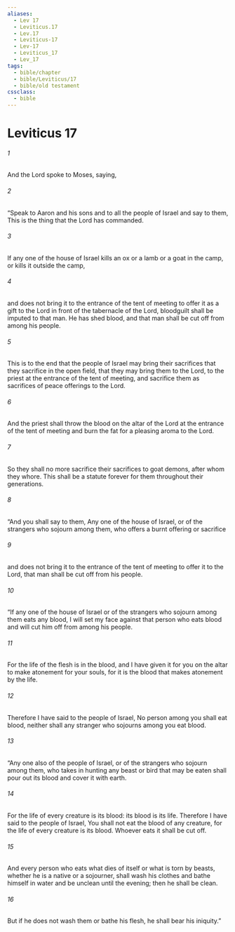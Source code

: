 ```yaml
---
aliases:
  - Lev 17
  - Leviticus.17
  - Lev.17
  - Leviticus-17
  - Lev-17
  - Leviticus_17
  - Lev_17
tags:
  - bible/chapter
  - bible/Leviticus/17
  - bible/old testament
cssclass:
  - bible
---
```


# Leviticus 17

###### 1
And the Lord spoke to Moses, saying,
###### 2
“Speak to Aaron and his sons and to all the people of Israel and say to them, This is the thing that the Lord has commanded.
###### 3
If any one of the house of Israel kills an ox or a lamb or a goat in the camp, or kills it outside the camp,
###### 4
and does not bring it to the entrance of the tent of meeting to offer it as a gift to the Lord in front of the tabernacle of the Lord, bloodguilt shall be imputed to that man. He has shed blood, and that man shall be cut off from among his people.
###### 5
This is to the end that the people of Israel may bring their sacrifices that they sacrifice in the open field, that they may bring them to the Lord, to the priest at the entrance of the tent of meeting, and sacrifice them as sacrifices of peace offerings to the Lord.
###### 6
And the priest shall throw the blood on the altar of the Lord at the entrance of the tent of meeting and burn the fat for a pleasing aroma to the Lord.
###### 7
So they shall no more sacrifice their sacrifices to goat demons, after whom they whore. This shall be a statute forever for them throughout their generations.
###### 8
“And you shall say to them, Any one of the house of Israel, or of the strangers who sojourn among them, who offers a burnt offering or sacrifice
###### 9
and does not bring it to the entrance of the tent of meeting to offer it to the Lord, that man shall be cut off from his people.
###### 10
“If any one of the house of Israel or of the strangers who sojourn among them eats any blood, I will set my face against that person who eats blood and will cut him off from among his people.
###### 11
For the life of the flesh is in the blood, and I have given it for you on the altar to make atonement for your souls, for it is the blood that makes atonement by the life.
###### 12
Therefore I have said to the people of Israel, No person among you shall eat blood, neither shall any stranger who sojourns among you eat blood.
###### 13
“Any one also of the people of Israel, or of the strangers who sojourn among them, who takes in hunting any beast or bird that may be eaten shall pour out its blood and cover it with earth.
###### 14
For the life of every creature is its blood: its blood is its life. Therefore I have said to the people of Israel, You shall not eat the blood of any creature, for the life of every creature is its blood. Whoever eats it shall be cut off.
###### 15
And every person who eats what dies of itself or what is torn by beasts, whether he is a native or a sojourner, shall wash his clothes and bathe himself in water and be unclean until the evening; then he shall be clean.
###### 16
But if he does not wash them or bathe his flesh, he shall bear his iniquity.”


